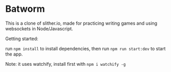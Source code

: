 # Batworm

This is a clone of slither.io, made for practicing writing games and using websockets in Node/Javascript.

Getting started: 

run `npm install` to install dependencies, then run `npm run start:dev` to start the app.

Note: it uses watchify, install first with `npm i watchify -g`